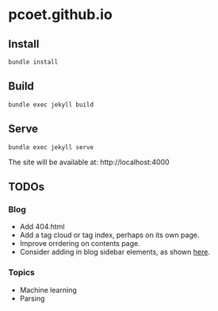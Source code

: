 # pcoet.github.io

## Install

    bundle install

## Build

    bundle exec jekyll build

## Serve

    bundle exec jekyll serve

The site will be available at: http://localhost:4000

## TODOs

### Blog
* Add 404.html
* Add a tag cloud or tag index, perhaps on its own page.
* Improve orrdering on contents page.
* Consider adding in blog sidebar elements, as shown [here](https://getbootstrap.com/docs/3.4/examples/blog/).

### Topics
* Machine learning
* Parsing